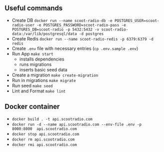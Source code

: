 ## Useful commands
- Create DB `docker run --name scoot-radio-db -e POSTGRES_USER=scoot-radio-user -e POSTGRES_PASSWORD=scoot-radio-pass -e POSTGRES_DB=scoot-radio -p 5432:5432 -v scoot-radio-data:/var/lib/postgresql/data -d postgres`
- Create Redis `docker run --name scoot-radio-redis -p 6379:6379 -d redis`
- Create `.env` file with necessary entries (`cp .env.sample .env`)
- Run App `make start`
    - installs dependencies
    - runs migrations
    - inserts basic seed data
- Create a migration `make create-migration`
- Run in migrations `make migrate`
- Run seed `make seed`
- Lint and Format `make lint` 


## Docker container
- `docker build . -t api.scootradio.com`
- `docker run -d --name api.scootradio.com --env-file .env -p 8000:8000  api.scootradio.com`
- `docker stop api.scootradio.com`
- `docker rm api.scootradio.com`
- `docker rmi api.scootradio.com`
